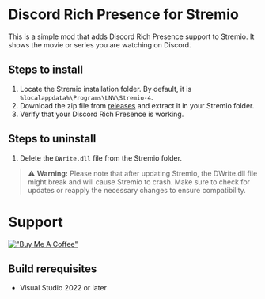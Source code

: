 # Discord Rich Presence for Stremio
This is a simple mod that adds Discord Rich Presence support to Stremio. It shows the movie or series you are watching on Discord.
## Steps to install
1. Locate the Stremio installation folder. By default, it is `%localappdata%\Programs\LNV\Stremio-4`.
2. Download the zip file from [releases](../../releases/latest) and extract it in your Stremio folder.
3. Verify that your Discord Rich Presence is working.

## Steps to uninstall
1. Delete the `DWrite.dll` file from the Stremio folder.

> ⚠️ **Warning:** Please note that after updating Stremio, the DWrite.dll file might break and will cause Stremio to crash. Make sure to check for updates or reapply the necessary changes to ensure compatibility.
# Support
[!["Buy Me A Coffee"](https://www.buymeacoffee.com/assets/img/custom_images/orange_img.png)](https://buymeacoffee.com/loukious)

## Build rerequisites
- Visual Studio 2022 or later
